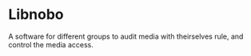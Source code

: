 # Libnobo
A software for different groups to audit media with theirselves rule, and control the media access.
